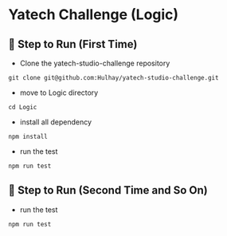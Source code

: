 # Yatech Challenge (Logic)

## 🚀 Step to Run (First Time)

- Clone the yatech-studio-challenge repository

```
git clone git@github.com:Hulhay/yatech-studio-challenge.git
```

- move to Logic directory

```
cd Logic
```

- install all dependency

```
npm install
```

- run the test
```
npm run test
```

## 🚀 Step to Run (Second Time and So On)

- run the test

```
npm run test
```